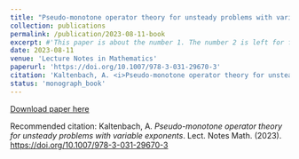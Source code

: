 ```yaml
---
title: "Pseudo-monotone operator theory for unsteady problems with variable exponents"
collection: publications
permalink: /publication/2023-08-11-book
excerpt: #'This paper is about the number 1. The number 2 is left for future work.'
date: 2023-08-11
venue: 'Lecture Notes in Mathematics'
paperurl: 'https://doi.org/10.1007/978-3-031-29670-3'
citation: 'Kaltenbach, A. <i>Pseudo-monotone operator theory for unsteady problems with variable exponents</i>. Lect. Notes Math. (2023). https://doi.org/10.1007/978-3-031-29670-3'
status: 'monograph_book'
---
```


[Download paper here](https://doi.org/10.1007/978-3-031-29670-3) 

Recommended citation: Kaltenbach, A. <i>Pseudo-monotone operator theory for unsteady problems with variable exponents</i>. Lect. Notes Math. (2023). https://doi.org/10.1007/978-3-031-29670-3
